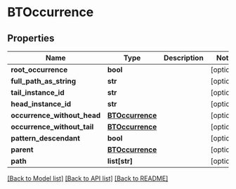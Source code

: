 # BTOccurrence

## Properties
Name | Type | Description | Notes
------------ | ------------- | ------------- | -------------
**root_occurrence** | **bool** |  | [optional] 
**full_path_as_string** | **str** |  | [optional] 
**tail_instance_id** | **str** |  | [optional] 
**head_instance_id** | **str** |  | [optional] 
**occurrence_without_head** | [**BTOccurrence**](BTOccurrence.md) |  | [optional] 
**occurrence_without_tail** | [**BTOccurrence**](BTOccurrence.md) |  | [optional] 
**pattern_descendant** | **bool** |  | [optional] 
**parent** | [**BTOccurrence**](BTOccurrence.md) |  | [optional] 
**path** | **list[str]** |  | [optional] 

[[Back to Model list]](../README.md#documentation-for-models) [[Back to API list]](../README.md#documentation-for-api-endpoints) [[Back to README]](../README.md)


